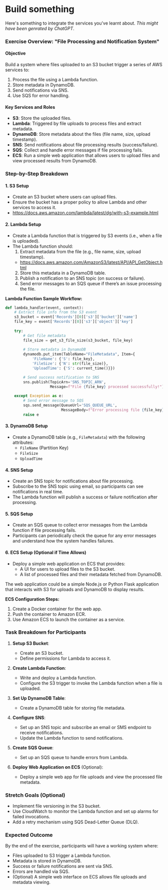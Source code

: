 # Build something

Here's something to integrate the services you've learnt about. _This might have been genrated by ChatGPT_.

### **Exercise Overview: "File Processing and Notification System"**

#### **Objective**
Build a system where files uploaded to an S3 bucket trigger a series of AWS services to:
1. Process the file using a Lambda function.
2. Store metadata in DynamoDB.
3. Send notifications via SNS.
4. Use SQS for error handling.

#### **Key Services and Roles**
- **S3**: Store the uploaded files.
- **Lambda**: Triggered by file uploads to process files and extract metadata.
- **DynamoDB**: Store metadata about the files (file name, size, upload timestamp).
- **SNS**: Send notifications about file processing results (success/failure).
- **SQS**: Collect and handle error messages if file processing fails.
- **ECS**: Run a simple web application that allows users to upload files and view processed results from DynamoDB.

### **Step-by-Step Breakdown**

#### **1. S3 Setup**
- Create an S3 bucket where users can upload files.
- Ensure the bucket has a proper policy to allow Lambda and other services to access it.
- <https://docs.aws.amazon.com/lambda/latest/dg/with-s3-example.html>

#### **2. Lambda Setup**
- Create a Lambda function that is triggered by S3 events (i.e., when a file is uploaded).
- The Lambda function should:
  1. Extract metadata from the file (e.g., file name, size, upload timestamp).
    - <https://docs.aws.amazon.com/AmazonS3/latest/API/API_GetObject.html>
  2. Store this metadata in a DynamoDB table.
  3. Publish a notification to an SNS topic (on success or failure).
  4. Send error messages to an SQS queue if there’s an issue processing the file.
  
**Lambda Function Sample Workflow:**
```python
def lambda_handler(event, context):
    # Extract file info from the S3 event
    s3_bucket = event['Records'][0]['s3']['bucket']['name']
    file_key = event['Records'][0]['s3']['object']['key']
    
    try:
        # Get file metadata
        file_size = get_s3_file_size(s3_bucket, file_key)
        
        # Store metadata in DynamoDB
        dynamodb.put_item(TableName="FileMetadata", Item={
            'FileName': {'S': file_key},
            'FileSize': {'N': str(file_size)},
            'UploadTime': {'S': current_time()}})

        # Send success notification to SNS
        sns.publish(TopicArn='SNS_TOPIC_ARN', 
                    Message=f"File {file_key} processed successfully!")
    
    except Exception as e:
        # Send error message to SQS
        sqs.send_message(QueueUrl='SQS_QUEUE_URL', 
                         MessageBody=f"Error processing file {file_key}: {str(e)}")
        raise e
```

#### **3. DynamoDB Setup**
- Create a DynamoDB table (e.g., `FileMetadata`) with the following attributes:
  - `FileName` (Partition Key)
  - `FileSize`
  - `UploadTime`

#### **4. SNS Setup**
- Create an SNS topic for notifications about file processing.
- Subscribe to the SNS topic using email, so participants can see notifications in real time.
- The Lambda function will publish a success or failure notification after processing.

#### **5. SQS Setup**
- Create an SQS queue to collect error messages from the Lambda function if file processing fails.
- Participants can periodically check the queue for any error messages and understand how the system handles failures.

#### **6. ECS Setup (Optional if Time Allows)**
- Deploy a simple web application on ECS that provides:
  - A UI for users to upload files to the S3 bucket.
  - A list of processed files and their metadata fetched from DynamoDB.
  
The web application could be a simple Node.js or Python Flask application that interacts with S3 for uploads and DynamoDB to display results.

**ECS Configuration Steps:**
1. Create a Docker container for the web app.
2. Push the container to Amazon ECR.
3. Use Amazon ECS to launch the container as a service.

### **Task Breakdown for Participants**

1. **Setup S3 Bucket**: 
   - Create an S3 bucket.
   - Define permissions for Lambda to access it.

2. **Create Lambda Function**:
   - Write and deploy a Lambda function.
   - Configure the S3 trigger to invoke the Lambda function when a file is uploaded.

3. **Set Up DynamoDB Table**:
   - Create a DynamoDB table for storing file metadata.

4. **Configure SNS**:
   - Set up an SNS topic and subscribe an email or SMS endpoint to receive notifications.
   - Update the Lambda function to send notifications.

5. **Create SQS Queue**:
   - Set up an SQS queue to handle errors from Lambda.

6. **Deploy Web Application on ECS** (Optional):
   - Deploy a simple web app for file uploads and view the processed file metadata.

### **Stretch Goals (Optional)**
- Implement file versioning in the S3 bucket.
- Use CloudWatch to monitor the Lambda function and set up alarms for failed invocations.
- Add a retry mechanism using SQS Dead-Letter Queue (DLQ).

### **Expected Outcome**
By the end of the exercise, participants will have a working system where:
- Files uploaded to S3 trigger a Lambda function.
- Metadata is stored in DynamoDB.
- Success or failure notifications are sent via SNS.
- Errors are handled via SQS.
- (Optional) A simple web interface on ECS allows file uploads and metadata viewing.